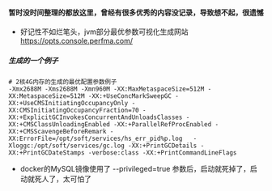 #### 暂时没时间整理的都放这里，曾经有很多优秀的内容没记录，导致想不起，很遗憾

* 好记性不如烂笔头，jvm部分最优参数可视化生成网站 https://opts.console.perfma.com/
##### 生成的一个例子
```
# 2核4G内存的生成的最优配置参数例子
-Xmx2688M -Xms2688M -Xmn960M -XX:MaxMetaspaceSize=512M -XX:MetaspaceSize=512M -XX:+UseConcMarkSweepGC -XX:+UseCMSInitiatingOccupancyOnly -XX:CMSInitiatingOccupancyFraction=70 -XX:+ExplicitGCInvokesConcurrentAndUnloadsClasses -XX:+CMSClassUnloadingEnabled -XX:+ParallelRefProcEnabled -XX:+CMSScavengeBeforeRemark -XX:ErrorFile=/opt/soft/services/hs_err_pid%p.log   -Xloggc:/opt/soft/services/gc.log -XX:+PrintGCDetails -XX:+PrintGCDateStamps -verbose:class -XX:+PrintCommandLineFlags
```

* docker的MySQL镜像使用了 --privileged=true 参数后，启动就死掉了，启动就死人了，太可怕了
